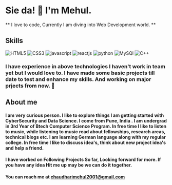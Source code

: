 # Sie da! 👋 I'm Mehul.

** I love to code, Currently I am diving into Web Development world. **

## Skills 

![HTML5](https://img.icons8.com/color/96/000000/html-5.png "HTML5") ![CSS3](https://img.icons8.com/color/96/000000/css3.png "CSS3") ![javascript](https://img.icons8.com/color/96/000000/javascript.png "Javascript")  ![reactjs](https://img.icons8.com/plasticine/100/000000/react.png "ReactJs")  ![python](https://img.icons8.com/color/96/000000/python.png "Python") ![MySQl](https://img.icons8.com/ios-filled/50/4a90e2/mysql-logo.png "MySQL") ![C++](https://img.icons8.com/color/48/ffffff/c-plus-plus-logo.png "C++") 

###  I have experience in above technologies I haven't work in team yet but I would love to. I have made some basic projects till date to test and enhance my skills. And working on major prjects from now. 🖖


## About me 
#### I am very curious person. I like to explore things I am getting started with CyberSecurity and Data Science. I come from Pune, India . I am undergrad in 3rd Year of Btech Computer Science Program. In free time I like to listen to music, while listening to music read about fellowships, research areas, technical blogs etc. I am learning German language along with my regular college. In free time I like to discuss idea's, think about new project idea's and help a friend. 

#### I have worked on Following Projects So far, Looking forward for more. If you have any idea Hit me up may be we can do it together.

#### You can reach me at [chaudharimehul2001@gmail.com](mailTo:chaudharimehul2001@gmail.com) 

